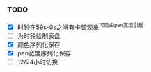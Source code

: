 ### TODO
- [x] 时钟在59s-0s之间有卡顿现象<sup>可能由pen宽度引起
- [ ] 为时钟绘制表盘
- [x] 颜色序列化保存
- [x] pen宽度序列化保存
- [ ] 12/24小时切换
